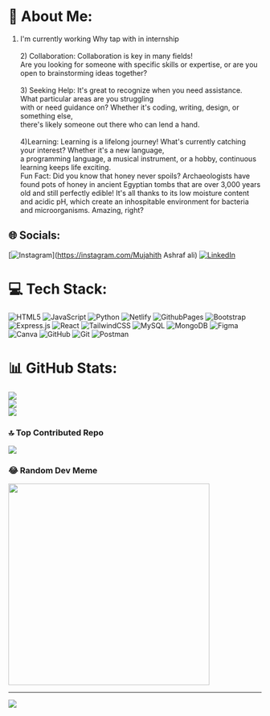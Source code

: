 # 💫 About Me:
  1) I'm currently working Why tap with in internship<br><br>  2) Collaboration: Collaboration is key in many fields! <br>      Are you looking for someone with specific skills or expertise, or are you<br>       open to brainstorming ideas together?<br><br>   3) Seeking Help: It's great to recognize when you need assistance. What particular areas are you struggling<br>       with or need guidance on? Whether it's coding, writing, design, or something else, <br>        there's likely someone out there who can lend a hand.<br><br>  4)Learning: Learning is a lifelong journey! What's currently catching your interest? Whether it's a new language, <br>     a programming language, a musical instrument, or a hobby, continuous learning keeps life exciting.<br>Fun Fact: Did you know that honey never spoils? Archaeologists have found pots of honey in ancient Egyptian tombs that are over 3,000 years old and still perfectly edible! It's all thanks to its low moisture content and acidic pH, which create an inhospitable environment for bacteria and microorganisms. Amazing, right?


## 🌐 Socials:
[![Instagram](https://img.shields.io/badge/Instagram-%23E4405F.svg?logo=Instagram&logoColor=white)](https://instagram.com/Mujahith Ashraf ali) [![LinkedIn](https://img.shields.io/badge/LinkedIn-%230077B5.svg?logo=linkedin&logoColor=white)](https://linkedin.com/in/https://www.linkedin.com/in/mohideen-mujahith-a-a304121a0?utm_source=share&utm_campaign=share_via&utm_content=profile&utm_medium=ios_app) 

# 💻 Tech Stack:
![HTML5](https://img.shields.io/badge/html5-%23E34F26.svg?style=for-the-badge&logo=html5&logoColor=white) ![JavaScript](https://img.shields.io/badge/javascript-%23323330.svg?style=for-the-badge&logo=javascript&logoColor=%23F7DF1E) ![Python](https://img.shields.io/badge/python-3670A0?style=for-the-badge&logo=python&logoColor=ffdd54) ![Netlify](https://img.shields.io/badge/netlify-%23000000.svg?style=for-the-badge&logo=netlify&logoColor=#00C7B7) ![GithubPages](https://img.shields.io/badge/github%20pages-121013?style=for-the-badge&logo=github&logoColor=white) ![Bootstrap](https://img.shields.io/badge/bootstrap-%238511FA.svg?style=for-the-badge&logo=bootstrap&logoColor=white) ![Express.js](https://img.shields.io/badge/express.js-%23404d59.svg?style=for-the-badge&logo=express&logoColor=%2361DAFB) ![React](https://img.shields.io/badge/react-%2320232a.svg?style=for-the-badge&logo=react&logoColor=%2361DAFB) ![TailwindCSS](https://img.shields.io/badge/tailwindcss-%2338B2AC.svg?style=for-the-badge&logo=tailwind-css&logoColor=white) ![MySQL](https://img.shields.io/badge/mysql-4479A1.svg?style=for-the-badge&logo=mysql&logoColor=white) ![MongoDB](https://img.shields.io/badge/MongoDB-%234ea94b.svg?style=for-the-badge&logo=mongodb&logoColor=white) ![Figma](https://img.shields.io/badge/figma-%23F24E1E.svg?style=for-the-badge&logo=figma&logoColor=white) ![Canva](https://img.shields.io/badge/Canva-%2300C4CC.svg?style=for-the-badge&logo=Canva&logoColor=white) ![GitHub](https://img.shields.io/badge/github-%23121011.svg?style=for-the-badge&logo=github&logoColor=white) ![Git](https://img.shields.io/badge/git-%23F05033.svg?style=for-the-badge&logo=git&logoColor=white) ![Postman](https://img.shields.io/badge/Postman-FF6C37?style=for-the-badge&logo=postman&logoColor=white)
# 📊 GitHub Stats:
![](https://github-readme-stats.vercel.app/api?username=ashmuja17&theme=dark&hide_border=false&include_all_commits=false&count_private=false)<br/>
![](https://github-readme-streak-stats.herokuapp.com/?user=ashmuja17&theme=dark&hide_border=false)<br/>
![](https://github-readme-stats.vercel.app/api/top-langs/?username=ashmuja17&theme=dark&hide_border=false&include_all_commits=false&count_private=false&layout=compact)

### 🔝 Top Contributed Repo
![](https://github-contributor-stats.vercel.app/api?username=ashmuja17&limit=5&theme=dark&combine_all_yearly_contributions=true)

### 😂 Random Dev Meme
<img src='https://memer-new.vercel.app/' style="height: 400px;"/>

---
[![](https://visitcount.itsvg.in/api?id=ashmuja17&icon=0&color=0)](https://visitcount.itsvg.in)

<!-- Proudly created with GPRM ( https://gprm.itsvg.in ) -->